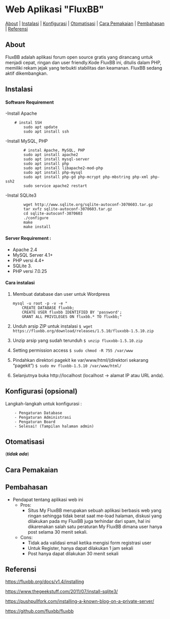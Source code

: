 # Web Aplikasi "FluxBB"

[About](#sekilas-tentang) | [Instalasi](#instalasi) | [Konfigurasi](#konfigurasi) | [Otomatisasi](#otomatisasi) | [Cara Pemakaian](#cara-pemakaian) | [Pembahasan](#pembahasan) | [Referensi](#referensi)

## About

FluxBB adalah aplikasi forum open source gratis yang dirancang untuk menjadi cepat, ringan dan user friendly.Kode FluxBB ini, ditulis dalam PHP, memiliki rekam jejak yang terbukti stabilitas dan keamanan. FluxBB sedang aktif dikembangkan.

## Instalasi

#### Software Requirement

-Install Apache
```
	# instal SSH
        sudo apt update
        sudo apt install ssh
```
-Install MySQL, PHP
```
        # instal Apache, MySQL, PHP
        sudo apt install apache2
        sudo apt install mysql-server
        sudo apt install php
        sudo apt install libapache2-mod-php
        sudo apt install php-mysql
        sudo apt install php-gd php-mcrypt php-mbstring php-xml php-ssh2
        sudo service apache2 restart
```
-Instal SQLite3
```
        wget http://www.sqlite.org/sqlite-autoconf-3070603.tar.gz
        tar xvfz sqlite-autoconf-3070603.tar.gz
        cd sqlite-autoconf-3070603
        ./configure
        make
        make install
```

#### Server Requirement :

- Apache 2.4
- MySQL Server 4.1+
- PHP versi 4.4+
- SQLite 3.
- PHP versi 7.0.25


#### Cara instalasi
1. Membuat database dan user untuk Wordpress
    ```
    mysql -u root -p -v -e "
        CREATE DATABASE fluxbb;
        CREATE USER fluxbb IDENTIFIED BY 'password';
        GRANT ALL PRIVILEGES ON fluxbb.* TO fluxbb;"
    ```
    
2. Unduh arsip ZIP untuk instalasi 
``$ wget https://fluxbb.org/download/releases/1.5.10/fluxxbb-1.5.10.zip``

3. Unzip arsip yang sudah terunduh
``$ unzip fluxxbb-1.5.10.zip``

4. Setting permission access
``$ sudo chmod -R 755 /var/www``

5. Pindahkan direktori pagekit ke var/www/html/(direktori sekarang “pagekit”)
``$ sudo mv fluxbb-1.5.10 /var/www/html/``

6. Selanjutnya buka http://localhost (localhost -> alamat IP atau URL anda). 

## Konfigurasi (opsional)

Langkah-langkah untuk konfigurasi :

        - Pengaturan Database
        - Pengaturan Administrasi
        - Pengaturan Board 
        - Selesai! (Tampilan halaman admin)

## Otomatisasi
(**_tidak ada_**)


## Cara Pemakaian



## Pembahasan

- Pendapat tentang aplikasi web ini
	- Pros:
		- Situs My FluxBB merupakan sebuah aplikasi berbasis web yang ringan sehingga tidak berat saat me-load halaman, diskusi yang dilakukan pada my FluxBB juga terhindar dari spam, hal ini dikarenakan salah satu peraturan My FluxBB dimana user hanya post selama 30 menit sekali.		
	- Cons:
		- Tidak ada validasi email ketika mengisi form registrasi user
		- Untuk Register, hanya dapat dilakukan 1 jam sekali
		- Post hanya dapat dilakukan 30 menit sekali
		

## Referensi

https://fluxbb.org/docs/v1.4/installing

https://www.thegeekstuff.com/2011/07/install-sqlite3/

https://pushpullfork.com/installing-a-known-blog-on-a-private-server/

https://github.com/fluxbb/fluxbb

